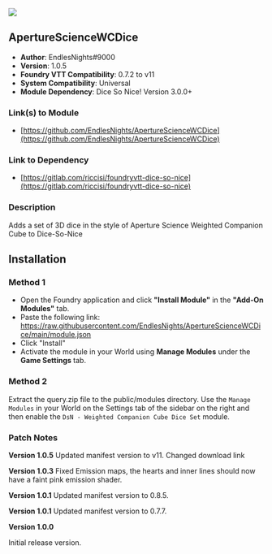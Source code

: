 ![](https://img.shields.io/badge/Foundry-v11.315-informational)
## ApertureScienceWCDice

* **Author**: EndlesNights#9000
* **Version**: 1.0.5
* **Foundry VTT Compatibility**: 0.7.2 to v11
* **System Compatibility**: Universal
* **Module Dependency**: Dice So Nice! Version 3.0.0+

### Link(s) to Module
* [https://github.com/EndlesNights/ApertureScienceWCDice](https://github.com/EndlesNights/ApertureScienceWCDice)

### Link to Dependency
* [https://gitlab.com/riccisi/foundryvtt-dice-so-nice](https://gitlab.com/riccisi/foundryvtt-dice-so-nice)

### Description
Adds a set of 3D dice in the style of Aperture Science Weighted Companion Cube to Dice-So-Nice

## Installation
### Method 1
* Open the Foundry application and click **"Install Module"** in the **"Add-On Modules"** tab.
* Paste the following link: https://raw.githubusercontent.com/EndlesNights/ApertureScienceWCDice/main/module.json
* Click "Install"
* Activate the module in your World using **Manage Modules** under the **Game Settings** tab.

### Method 2
Extract the query.zip file to the public/modules directory. Use the `Manage Modules` in your World on the Settings tab of the sidebar on the right and then enable the `DsN - Weighted Companion Cube Dice Set` module.

### Patch Notes

**Version 1.0.5**
Updated manifest version to v11.
Changed download link

**Version 1.0.3**
Fixed Emission maps, the hearts and inner lines should now have a faint pink emission shader.

**Version 1.0.1**
Updated manifest version to 0.8.5.

**Version 1.0.1**
Updated manifest version to 0.7.7.

**Version 1.0.0**

Initial release version.
